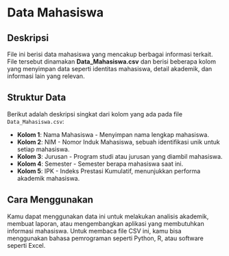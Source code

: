 # Data Mahasiswa

## Deskripsi
File ini berisi data mahasiswa yang mencakup berbagai informasi terkait. File tersebut dinamakan **Data_Mahasiswa.csv** dan berisi beberapa kolom yang menyimpan data seperti identitas mahasiswa, detail akademik, dan informasi lain yang relevan.

## Struktur Data
Berikut adalah deskripsi singkat dari kolom yang ada pada file `Data_Mahasiswa.csv`:

- **Kolom 1**: Nama Mahasiswa - Menyimpan nama lengkap mahasiswa.
- **Kolom 2**: NIM - Nomor Induk Mahasiswa, sebuah identifikasi unik untuk setiap mahasiswa.
- **Kolom 3**: Jurusan - Program studi atau jurusan yang diambil mahasiswa.
- **Kolom 4**: Semester - Semester berapa mahasiswa saat ini.
- **Kolom 5**: IPK - Indeks Prestasi Kumulatif, menunjukkan performa akademik mahasiswa.

## Cara Menggunakan
Kamu dapat menggunakan data ini untuk melakukan analisis akademik, membuat laporan, atau mengembangkan aplikasi yang membutuhkan informasi mahasiswa. Untuk membaca file CSV ini, kamu bisa menggunakan bahasa pemrograman seperti Python, R, atau software seperti Excel.
